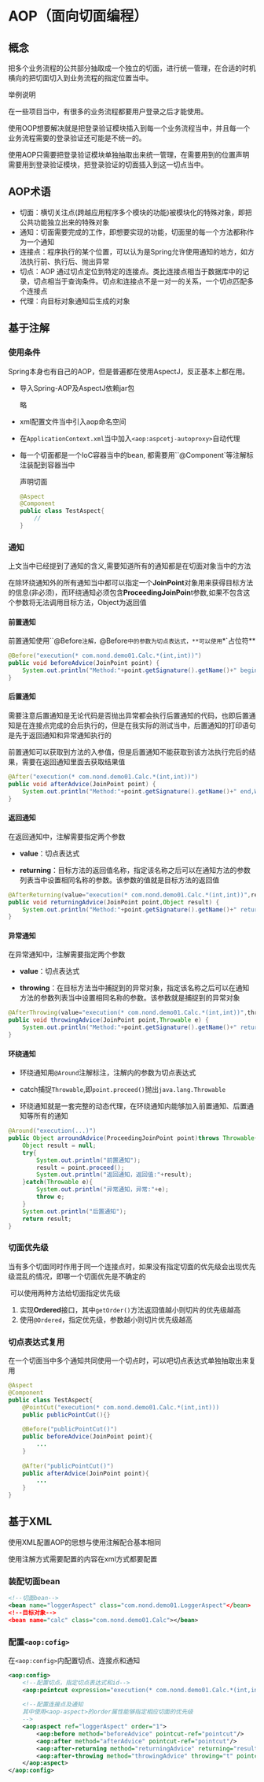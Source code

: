  

# AOP（面向切面编程）



## 概念

​	把多个业务流程的公共部分抽取成一个独立的切面，进行统一管理，在合适的时机横向的把切面切入到业务流程的指定位置当中。



举例说明


在一些项目当中，有很多的业务流程都要用户登录之后才能使用。

​	使用OOP想要解决就是把登录验证模块插入到每一个业务流程当中，并且每一个业务流程需要的登录验证还可能是不统一的。

​	使用AOP只需要把登录验证模块单独抽取出来统一管理，在需要用到的位置声明需要用到登录验证模块，把登录验证的切面插入到这一切点当中。



## AOP术语

* 切面：横切关注点(跨越应用程序多个模块的功能)被模块化的特殊对象，即把公共功能独立出来的特殊对象
* 通知：切面需要完成的工作，即想要实现的功能，切面里的每一个方法都称作为一个通知
* 连接点：程序执行的某个位置，可以认为是Spring允许使用通知的地方，如方法执行前、执行后、抛出异常
* 切点：AOP 通过切点定位到特定的连接点。类比连接点相当于数据库中的记录，切点相当于查询条件。切点和连接点不是一对一的关系，一个切点匹配多个连接点
* 代理：向目标对象通知后生成的对象







## 基于注解



### 使用条件

Spring本身也有自己的AOP，但是普遍都在使用AspectJ，反正基本上都在用。



* 导入Spring-AOP及AspectJ依赖jar包

    略

* xml配置文件当中引入aop命名空间

* 在`ApplicationContext.xml`当中加入`<aop:aspcetj-autoproxy>`自动代理

* 每一个切面都是一个IoC容器当中的bean, 都需要用``@Component`等注解标注装配到容器当中

    

    声明切面

    ```java
    @Aspect
    @Component
    public class TestAspect{
        //
    }
    ```

    



### 通知

​	上文当中已经提到了通知的含义,需要知道所有的通知都是在切面对象当中的方法



​	在除环绕通知外的所有通知当中都可以指定一个**JoinPoint**对象用来获得目标方法的信息(非必须)，而环绕通知必须包含**ProceedingJoinPoin**t参数,如果不包含这个参数将无法调用目标方法，Object为返回值



#### 前置通知

前置通知使用``@Before`注解，`@Before`中的参数为切点表达式，**可以使用`*`占位符**

```java
@Before("execution(* com.nond.demo01.Calc.*(int,int))")
public void beforeAdvice(JoinPoint point) {
	System.out.println("Method:"+point.getSignature().getName()+" begin,With:"+Arrays.asList(point.getArgs()));
}
```



#### 后置通知

​	需要注意后置通知是无论代码是否抛出异常都会执行后置通知的代码，也即后置通知是在连接点完成的会后执行的，但是在我实际的测试当中，后置通知的打印语句是先于返回通知和异常通知执行的

​	前置通知可以获取到方法的入参值，但是后置通知不能获取到该方法执行完后的结果，需要在返回通知里面去获取结果值

```java
@After("execution(* com.nond.demo01.Calc.*(int,int))")
public void afterAdvice(JoinPoint point) {
	System.out.println("Method:"+point.getSignature().getName()+" end,With:"+Arrays.asList(point.getArgs()));
}
```



#### 返回通知

在返回通知中，注解需要指定两个参数

* **value**：切点表达式

* **returning**：目标方法的返回值名称，指定该名称之后可以在通知方法的参数列表当中设置相同名称的参数。该参数的值就是目标方法的返回值



```java
@AfterReturning(value="execution(* com.nond.demo01.Calc.*(int,int))",returning="result")
public void returningAdvice(JoinPoint point,Object result) {
	System.out.println("Method:"+point.getSignature().getName()+" returning,With:"+Arrays.asList(point.getArgs())+",Result="+result);
}
```



#### 异常通知

在异常通知中，注解需要指定两个参数

- **value**：切点表达式

- **throwing**：在目标方法当中捕捉到的异常对象，指定该名称之后可以在通知方法的参数列表当中设置相同名称的参数。该参数就是捕捉到的异常对象



```java
@AfterThrowing(value="execution(* com.nond.demo01.Calc.*(int,int))",throwing="e")
public void throwingAdvice(JoinPoint point,Throwable e) {
	System.out.println("Method:"+point.getSignature().getName()+" returning,With:"+Arrays.asList(point.getArgs())+",Throwing="+t);
}
```



#### 环绕通知

* 环绕通知用`@Around`注解标注，注解内的参数为切点表达式

* catch捕捉`Throwable`,即`point.proceed()`抛出`java.lang.Throwable`

* 环绕通知就是一套完整的动态代理，在环绕通知内能够加入前置通知、后置通知等所有的通知



```java
@Around("execution(...)")
public Object arroundAdvice(ProceedingJoinPoint point)throws Throwable{
	Object result = null;
	try{
		System.out.println("前置通知");
		result = point.proceed();
		System.out.println("返回通知，返回值:"+result);
	}catch(Throwable e){
		System.out.println("异常通知，异常:"+e);
		throw e;
	}
	System.out.println("后置通知");
	return result;
}
```



### 切面优先级

​	当有多个切面同时作用于同一个连接点时，如果没有指定切面的优先级会出现优先级混乱的情况，即哪一个切面优先是不确定的

​	可以使用两种方法给切面指定优先级

1. 实现**Ordered**接口，其中`getOrder()`方法返回值越小则切片的优先级越高
2. 使用`@Ordered`，指定优先级，参数越小则切片优先级越高



### 切点表达式复用

​	在一个切面当中多个通知共同使用一个切点时，可以吧切点表达式单独抽取出来复用

```java
@Aspect
@Component
public class TestAspect{
    @PointCut("execution(* com.nond.demo01.Calc.*(int,int)))
    public publicPointCut(){}
    
    @Before("publicPointCut()")
    public beforeAdvice(JoinPoint point){
        ...
    }
              
    @After("publicPointCut()")
    public afterAdvice(JoinPoint point){
        ...
    }
}
```





## 基于XML

使用XML配置AOP的思想与使用注解配合基本相同

使用注解方式需要配置的内容在xml方式都要配置



### 装配切面bean

```xml
<!--切面bean-->
<bean name="loggerAspect" class="com.nond.demo01.LoggerAspect"</bean>
<!--目标对象-->
<bean name="calc" class="com.nond.demo01.Calc"></bean>
```



### 配置`<aop:cofig>`

在`<aop:config>`内配置切点、连接点和通知

```xml
<aop:config>
    <!--配置切点，指定切点表达式和id-->
	<aop:pointcut expression="execution(* com.nond.demo01.Calc.*(int,int))" id="pointcut"></aop:pointcut>
    
    <!--配置连接点及通知
	其中使用<aop-aspect>的order属性能够指定相应切面的优先级
	-->
    <aop:aspect ref="loggerAspect" order="1">
    	<aop:before method="beforeAdvice" pointcut-ref="pointcut"/>
		<aop:after method="afterAdvice" pointcut-ref="pointcut"/>
		<aop:after-returning method="returningAdvice" returning="result" pointcut-ref="pointcut"/>
		<aop:after-throwing method="throwingAdvice" throwing="t" pointcut-ref="pointcut"/>
    </aop:aspect>
</aop:config>
```




